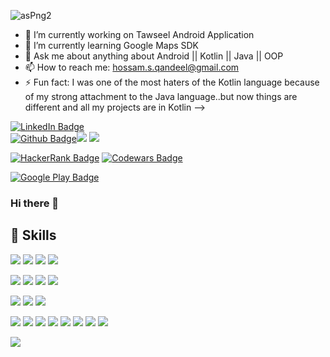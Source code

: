 ![asPng2](https://user-images.githubusercontent.com/63760755/186248846-52ab6cb6-53c2-42cc-8578-407ab461f9dd.png)

- 🔭 I’m currently working on Tawseel Android Application
- 🌱 I’m currently learning Google Maps SDK
- 💬 Ask me about anything about Android || Kotlin || Java || OOP
- 📫 How to reach me: hossam.s.qandeel@gmail.com
- ⚡ Fun fact: I was one of the most haters of the Kotlin language because of my strong attachment to the Java language..but now things are different and all my projects are in Kotlin
-->

[![LinkedIn Badge](https://img.shields.io/badge/LinkedIn-0077B5?style=for-the-badge&logo=linkedin&logoColor=white)](https://www.linkedin.com/in/hossamqandeel/)  
[![Github Badge](https://img.shields.io/badge/GitHub-100000?style=for-the-badge&logo=github&logoColor=white)](https://github.com/hossamqandel)![](https://img.shields.io/badge/GitLab-330F63?style=for-the-badge&logo=gitlab&logoColor=white) ![](https://img.shields.io/badge/GIT-E44C30?style=for-the-badge&logo=git&logoColor=white)

[![HackerRank Badge](https://img.shields.io/badge/-Hackerrank-2EC866?style=for-the-badge&logo=HackerRank&logoColor=white)](https://www.hackerrank.com/hossamegyqandel?hr_r=1) [![Codewars Badge](https://img.shields.io/badge/Codewars-B1361E?style=for-the-badge&logo=Codewars&logoColor=white)](https://www.codewars.com/users/Hossam%20Qandeel)

[![Google Play Badge](https://img.shields.io/badge/Google_Play-414141?style=for-the-badge&logo=google-play&logoColor=white)](https://www.codewars.com/users/Hossam%20Qandeel)

### Hi there 👋

## 💼 Skills

![](https://img.shields.io/badge/Java-ED8B00?style=for-the-badge&logo=openjdk&logoColor=white)
![](https://img.shields.io/badge/Kotlin-0095D5?&style=for-the-badge&logo=kotlin&logoColor=white)
![](https://img.shields.io/badge/Dart-0175C2?style=for-the-badge&logo=dart&logoColor=white)
![](https://img.shields.io/badge/Code-OOP-informational?style=flat&logo=oop&logoColor=white&color=4AB197)

![](https://img.shields.io/badge/Android-3DDC84?style=for-the-badge&logo=android&logoColor=white)
![](https://img.shields.io/badge/Android_Studio-3DDC84?style=for-the-badge&logo=android-studio&logoColor=white)
![](https://img.shields.io/badge/Flutter-02569B?style=for-the-badge&logo=flutter&logoColor=white)
![](https://img.shields.io/badge/Spring-6DB33F?style=for-the-badge&logo=spring&logoColor=white)


![](https://img.shields.io/badge/MongoDB-4EA94B?style=for-the-badge&logo=mongodb&logoColor=white)
![](https://img.shields.io/badge/Firebase-f7c52a?style=for-the-badge&logo=firebase&logoColor=white)
![](https://img.shields.io/badge/Room_Databse-f7c52a?style=for-the-badge&logo=room_databse&logoColor=white)

![](https://img.shields.io/badge/Code-Kotlin_Coroutines-informational?style=flat&logo=coroutines&logoColor=white&color=4AB197)
![](https://img.shields.io/badge/Code-MVVM-informational?style=flat&logo=mvvm&logoColor=white&color=4AB197)
![](https://img.shields.io/badge/Code-Dagger_Hilt-informational?style=flat&logo=daggerhilt&logoColor=white&color=4AB197)
![](https://img.shields.io/badge/Code-REST_APIs-informational?style=flat&logo=restapis&logoColor=white&color=4AB197)
![](https://img.shields.io/badge/Code-Navigation-informational?style=flat&logo=navigation&logoColor=white&color=4AB197)
![](https://img.shields.io/badge/Code-RxJava-informational?style=flat&logo=rxjava&logoColor=white&color=4AB197)
![](https://img.shields.io/badge/Tools-Git-informational?style=flat&logo=git&logoColor=cinnabar&color=4AB197)
![](https://img.shields.io/badge/Tools-Clean_Architecture-informational?style=flat&logo=clean_architecture&logoColor=cinnabar&color=4AB197)

![](https://img.shields.io/badge/Jira-0052CC?style=for-the-badge&logo=Jira&logoColor=whit)
![]()
![]()
![]()



